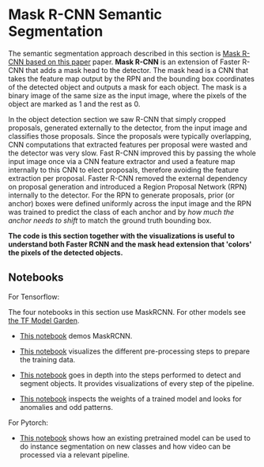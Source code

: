 # Mask R-CNN Semantic Segmentation

The semantic segmentation approach described in this section is [Mask R-CNN based on this paper](https://arxiv.org/abs/1703.06870) paper. **Mask R-CNN** is an extension of Faster R-CNN that adds a mask head to the detector. The mask head is a CNN that takes the feature map output by the RPN and the bounding box coordinates of the detected object and outputs a mask for each object. The mask is a binary image of the same size as the input image, where the pixels of the object are marked as 1 and the rest as 0.

In the object detection section we saw R-CNN that simply cropped proposals, generated externally to the detector, from the input image and classifies  those proposals. Since the proposals were typically overlapping, CNN computations that extracted features per proposal were wasted and the detector was very slow. Fast R-CNN improved this by passing the whole input image once via a CNN feature extractor and used a feature map internally to this CNN to elect proposals, therefore avoiding the feature extraction per proposal. Faster R-CNN removed the external dependency on proposal generation and introduced a Region Proposal Network (RPN) internally to the detector. For the RPN to generate proposals, prior (or anchor)  boxes were defined uniformly across the input image and the RPN was trained to predict the class of each anchor and by _how much the anchor needs to shift_ to match the ground truth bounding box. 

**The code is this section together with the visualizations is useful to understand both Faster RCNN and the mask head extension that 'colors' the pixels of the detected objects.**  

## Notebooks

For Tensorflow: 

The four notebooks in this section use MaskRCNN. For other models see [the TF Model Garden](https://github.com/tensorflow/tpu/tree/master/models/official/detection). 

* [This notebook](https://pantelis.github.io/artificial-intelligence/aiml-common/lectures/scene-understanding/semantic-segmentation/maskrcnn-semantic-segmentation/demo) demos MaskRCNN.

* [This notebook](https://pantelis.github.io/artificial-intelligence/aiml-common/lectures/scene-understanding/semantic-segmentation/maskrcnn-semantic-segmentation/inspect_data) visualizes the different pre-processing steps to prepare the training data.

* [This notebook](https://pantelis.github.io/artificial-intelligence/aiml-common/lectures/scene-understanding/semantic-segmentation/maskrcnn-semantic-segmentation/inspect_model) goes in depth into the steps performed to detect and segment objects. It provides visualizations of every step of the pipeline.

* [This notebook](https://pantelis.github.io/artificial-intelligence/aiml-common/lectures/scene-understanding/semantic-segmentation/maskrcnn-semantic-segmentation/inspect_weights) inspects the weights of a trained model and looks for anomalies and odd patterns.

For Pytorch: 

* [This notebook](https://pantelis.github.io/artificial-intelligence/aiml-common/lectures/scene-understanding/semantic-segmentation/maskrcnn-semantic-segmentation/detectron2_tutorial) shows how an existing pretrained model can be used to do instance segmentation on new classes and how video can be processed via a relevant pipeline. 

